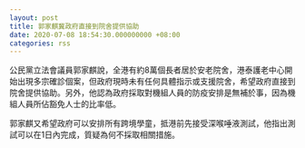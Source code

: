 ```yaml
---
layout: post
title: 郭家麒冀政府直接到院舍提供協助
date: 2020-07-08 18:54:30.000000000 +08:00
categories: rss
---
```


公民黨立法會議員郭家麒說，全港有約8萬個長者居於安老院舍，港泰護老中心開始出現多宗確診個案，但政府現時未有任何具體指示或支援院舍，希望政府直接到院舍提供協助。另外，他認為政府採取對機組人員的防疫安排是無補於事，因為機組人員所佔豁免人士的比率低。

郭家麒又希望政府可以安排所有跨境學童，抵港前先接受深喉唾液測試，他指出測試可以在1日內完成，質疑為何不採取相關措施。
